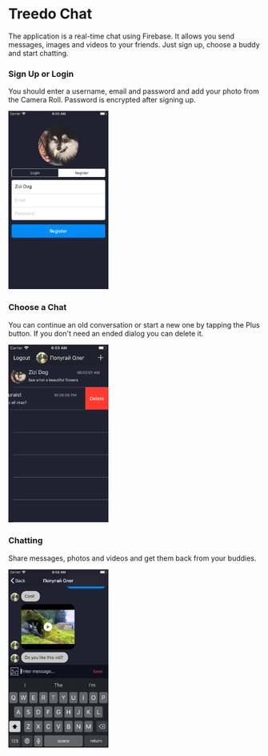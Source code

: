 # Treedo Chat

The application is a real-time chat using Firebase.
It allows you send messages, images and videos to your friends. Just sign up, choose a buddy and start chatting.

### Sign Up or Login

You should enter a username, email and password and add your photo from the Camera Roll. 
Password is encrypted after signing up.

<img src="Screenshots/login.png" width=200 alt='Login screen'>

### Choose a Chat

You can continue an old conversation or start a new one by tapping the Plus button. 
If you don't need an ended dialog you can delete it.

<img src="Screenshots/chats.png" width=200 alt='Chats screen'>

### Chatting

Share messages, photos and videos and get them back from your buddies. 

<img src="Screenshots/chat.png" width=200 alt='Chat screen'>

